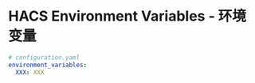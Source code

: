# HACS Environment Variables - 环境变量

```yaml
# configuration.yaml
environment_variables:
  XXX: XXX
```